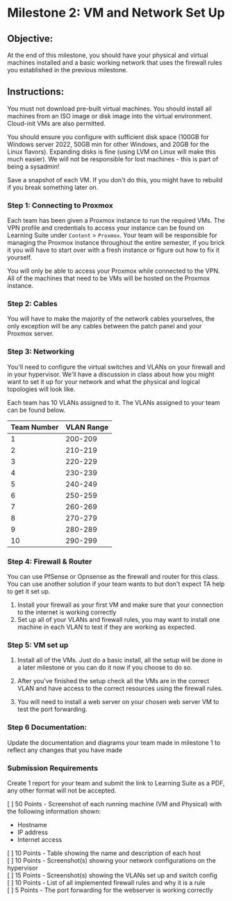 # Milestone 2: VM and Network Set Up

## Objective:

At the end of this milestone, you should have your physical and virtual machines installed and a basic working network that uses the firewall rules you established in the previous milestone.

## Instructions:

You must not download pre-built virtual machines. You should install all machines from an ISO image or disk image into the virtual environment. Cloud-init VMs are also permitted.

You should ensure you configure with sufficient disk space (100GB for Windows server 2022, 50GB min for other Windows, and 20GB for the Linux flavors). Expanding disks is fine (using LVM on Linux will make this much easier). We will not be responsible for lost machines - this is part of being a sysadmin!

Save a snapshot of each VM. If you don't do this, you might have to rebuild if you break something later on.

### Step 1: Connecting to Proxmox

Each team has been given a Proxmox instance to run the required VMs. The VPN profile and credentials to access your instance can be found on Learning Suite under `Content` > `Proxmox`. Your team will be responsible for managing the Proxmox instance throughout the entire semester, if you brick it you will have to start over with a fresh instance or figure out how to fix it yourself.

You will only be able to access your Proxmox while connected to the VPN. All of the machines that need to be VMs will be hosted on the Proxmox instance.

### Step 2: Cables

You will have to make the majority of the network cables yourselves, the only exception will be any cables between the patch panel and your Proxmox server.

### Step 3: Networking

You'll need to configure the virtual switches and VLANs on your firewall and in your hypervisor. We'll have a discussion in class about how you might want to set it up for your network and what the physical and logical topologies will look like.

Each team has 10 VLANs assigned to it. The VLANs assigned to your team can be found below.

| Team Number | VLAN Range|
| - | -- |
| 1  |   200-209 |
| 2  |   210-219 |
| 3  |   220-229 |
| 4  |   230-239 |
| 5  |   240-249 |
| 6  |   250-259 |
| 7  |   260-269 |
| 8  |   270-279 |
| 9  |   280-289 |
| 10 |	 290-299 |

### Step 4: Firewall & Router

You can use PfSense or Opnsense as the firewall and router for this class. You can use another solution if your team wants to but don't expect TA help to get it set up.

1. Install your firewall as your first VM and make sure that your connection to the internet is working correctly
1. Set up all of your VLANs and firewall rules, you may want to install one machine in each VLAN to test if they are working as expected.

### Step 5: VM set up

1. Install all of the VMs. Just do a basic install, all the setup will be done in a later milestone or you can do it now if you choose to do so.
1. After you've finished the setup check all the VMs are in the correct VLAN and have access to the correct resources using the firewall rules.

1. You will need to install a web server on your chosen web server VM to test the port forwarding. 

### Step 6 Documentation:

Update the documentation and diagrams your team made in milestone 1 to reflect any changes that you have made

### Submission Requirements

Create 1 report for your team and submit the link to Learning Suite as a PDF, any other format will not be accepted.

[ ] 50 Points - Screenshot of each running machine (VM and Physical) with the following information shown:
- Hostname
- IP address
- Internet access  

[ ] 10 Points - Table showing the name and description of each host  
[ ] 10 Points - Screenshot(s) showing your network configurations on the hypervisor  
[ ] 15 Points - Screenshot(s) showing the VLANs set up and switch config   
[ ] 10 Points - List of all implemented firewall rules and why it is a rule  
[ ] 5 Points - The port forwarding for the webserver is working correctly 
